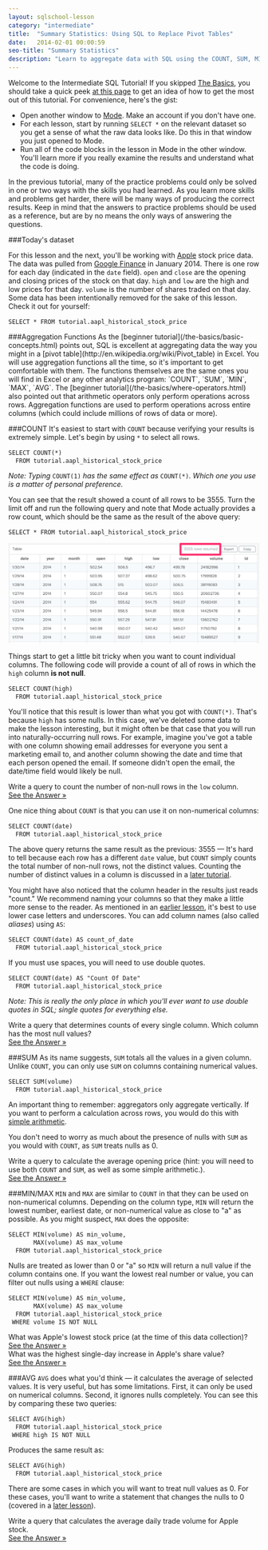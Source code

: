 ```yaml
---
layout: sqlschool-lesson
category: "intermediate"
title:  "Summary Statistics: Using SQL to Replace Pivot Tables"
date:   2014-02-01 00:00:59
seo-title: "Summary Statistics"
description: "Learn to aggregate data with SQL using the COUNT, SUM, MIN, MAX, and AVG functions. Free, interactive SQL tutorials to develop your data analysis skills."
---
```


Welcome to the Intermediate SQL Tutorial! If you skipped [The Basics](/the-basics/basic-concepts.html), you should take a quick peek [at this page](/the-basics/select-from.html) to get an idea of how to get the most out of this tutorial. For convenience, here's the gist:

* Open another window to [Mode](http://modeanalytics.com). Make an account if you don't have one.
* For each lesson, start by running `SELECT *` on the relevant dataset so you get a sense of what the raw data looks like. Do this in that window you just opened to Mode.
* Run all of the code blocks in the lesson in Mode in the other window. You'll learn more if you really examine the results and understand what the code is doing.

In the previous tutorial, many of the practice problems could only be solved in one or two ways with the skills you had learned. As you learn more skills and problems get harder, there will be many ways of producing the correct results. Keep in mind that the answers to practice problems should be used as a reference, but are by no means the only ways of answering the questions.  

###Today's dataset

For this lesson and the next, you'll be working with [Apple](http://www.apple.com) stock price data. The data was pulled from [Google Finance](http://finance.google.com) in January 2014. There is one row for each day (indicated in the `date` field). `open` and `close` are the opening and closing prices of the stock on that day. `high` and `low` are the high and low prices for that day. `volume` is the number of shares traded on that day. Some data has been intentionally removed for the sake of this lesson. Check it out for yourself:

    SELECT * FROM tutorial.aapl_historical_stock_price

<div id="count"></div>
###Aggregation Functions
As the [beginner tutorial](/the-basics/basic-concepts.html) points out, SQL is excellent at aggregating data the way you might in a [pivot table](http://en.wikipedia.org/wiki/Pivot_table) in Excel. You will use aggregation functions all the time, so it's important to get comfortable with them. The functions themselves are the same ones you will find in Excel or any other analytics program: `COUNT`, `SUM`, `MIN`, `MAX`, `AVG`. The [beginner tutorial](/the-basics/where-operators.html) also pointed out that arithmetic operators only perform operations across rows. Aggregation functions are used to perform operations across entire columns (which could include millions of rows of data or more).

###COUNT
It's easiest to start with `COUNT` because verifying your results is extremely simple. Let's begin by using `*` to select all rows.


    SELECT COUNT(*)
      FROM tutorial.aapl_historical_stock_price

<em>Note: Typing</em> <code>COUNT(1)</code> <em>has the same effect as</em> <code>COUNT(\*)</code><em>.  Which one you use is a matter of personal preference.</em>

You can see that the result showed a count of all rows to be 3555. Turn the limit off and run the following query and note that Mode actually provides a row count, which should be the same as the result of the above query:

    SELECT * FROM tutorial.aapl_historical_stock_price

<a href="/images/intermediate/row-count.png" class="with-caption image-link" alt="{{ page.seo-title }}" title="You can use the row count feature in Mode to verify the results of your COUNT function">
  <img src="/images/intermediate/row-count.png" />  
</a>

Things start to get a little bit tricky when you want to count individual columns. The following code will provide a count of all of rows in which the `high` column **is not null**.

    SELECT COUNT(high)
      FROM tutorial.aapl_historical_stock_price

You'll notice that this result is lower than what you got with `COUNT(*)`. That's because `high` has some nulls. In this case, we've deleted some data to make the lesson interesting, but it might often be that case that you will run into naturally-occurring null rows. For example, imagine you've got a table with one column showing email addresses for everyone you sent a marketing email to, and another column showing the date and time that each person opened the email. If someone didn't open the email, the date/time field would likely be null.

<div class="practice-prob">
  Write a query to count the number of non-null rows in the <code>low</code> column.
</div>
<div class="practice-prob-answer">
  <a href="https://modeanalytics.com/tutorial/reports/ce67f767fd35" target="_blank">See the Answer &raquo;</a>
</div>

One nice thing about `COUNT` is that you can use it on non-numerical columns:

    SELECT COUNT(date)
      FROM tutorial.aapl_historical_stock_price

The above query returns the same result as the previous: 3555 &mdash; It's hard to tell because each row has a different `date` value, but `COUNT` simply counts the total number of non-null rows, not the distinct values. Counting the number of distinct values in a column is discussed in a [later tutorial](/intermediate/distinct.html). 

You might have also noticed that the column header in the results just reads "count." We recommend naming your columns so that they make a little more sense to the reader. As mentioned in an [earlier lesson](/the-basics/select-from.html), it's best to use lower case letters and underscores. You can add column names (also called *aliases*) using `AS`:

    SELECT COUNT(date) AS count_of_date
      FROM tutorial.aapl_historical_stock_price

If you must use spaces, you will need to use double quotes.

    SELECT COUNT(date) AS "Count Of Date"
      FROM tutorial.aapl_historical_stock_price

*Note: This is really the only place in which you'll ever want to use double quotes in SQL; single quotes for everything else.*

<div id="sum"></div>
<div class="practice-prob">
  Write a query that determines counts of every single column. Which column has the most null values?
</div>
<div class="practice-prob-answer">
  <a href="https://modeanalytics.com/tutorial/reports/4da53e30e228" target="_blank">See the Answer &raquo;</a>
</div>

###SUM
As its name suggests, `SUM` totals all the values in a given column.  Unlike `COUNT`, you can only use `SUM` on columns containing numerical values.

    SELECT SUM(volume)
      FROM tutorial.aapl_historical_stock_price

An important thing to remember: aggregators only aggregate vertically. If you want to perform a calculation across rows, you would do this with [simple arithmetic](/the-basics/where-operators.html).

You don't need to worry as much about the presence of nulls with `SUM` as you would with `COUNT`, as `SUM` treats nulls as 0.

<div id="min-max"></div>
<div class="practice-prob">
  Write a query to calculate the average opening price (hint: you will need to use both <code>COUNT</code> and <code>SUM</code>, as well as some simple arithmetic.).
</div>
<div class="practice-prob-answer">
  <a href="https://modeanalytics.com/tutorial/reports/4106c16551ac" target="_blank">See the Answer &raquo;</a>
</div>

###MIN/MAX
`MIN` and `MAX` are similar to `COUNT` in that they can be used on non-numerical columns. Depending on the column type, `MIN` will return the lowest number, earliest date, or non-numerical value as close to "a" as possible. As you might suspect, `MAX` does the opposite:

    SELECT MIN(volume) AS min_volume,
           MAX(volume) AS max_volume
      FROM tutorial.aapl_historical_stock_price

Nulls are treated as lower than 0 or "a" so `MIN` will return a null value if the column contains one. If you want the lowest real number or value, you can filter out nulls using a `WHERE` clause:

    SELECT MIN(volume) AS min_volume,
           MAX(volume) AS max_volume
      FROM tutorial.aapl_historical_stock_price
     WHERE volume IS NOT NULL

<div class="practice-prob">
  What was Apple's lowest stock price (at the time of this data collection)?
</div>
<div class="practice-prob-answer">
  <a href="https://modeanalytics.com/tutorial/reports/f374f60f4e9c" target="_blank">See the Answer &raquo;</a>
</div>

<div id="avg"></div>
<div class="practice-prob">
  What was the highest single-day increase in Apple's share value?
</div>
<div class="practice-prob-answer">
  <a href="https://modeanalytics.com/tutorial/reports/1ed0029e2c68">See the Answer &raquo;</a>
</div>

###AVG
`AVG` does what you'd think &mdash; it calculates the average of selected values. It is very useful, but has some limitations. First, it can only be used on numerical columns. Second, it ignores nulls completely. You can see this by comparing these two queries:

    SELECT AVG(high)
      FROM tutorial.aapl_historical_stock_price
     WHERE high IS NOT NULL

Produces the same result as:

    SELECT AVG(high)
      FROM tutorial.aapl_historical_stock_price

There are some cases in which you will want to treat null values as 0. For these cases, you'll want to write a statement that changes the nulls to 0 (covered in a [later lesson](/intermediate/case.html)).

<div class="practice-prob">
  Write a query that calculates the average daily trade volume for Apple stock.
</div>
<div class="practice-prob-answer">
  <a href="https://modeanalytics.com/tutorial/reports/0328fbae6c07" target="_blank">See the Answer &raquo;</a>
</div>

<!--
###Practice Time

<div class="practice-prob">
  Write a query that displays the number of players in each state, with FR, SO, JR, and SR players in separate columns and another column for the total number of players. Order results such that states with the most players come first.
</div>
<div class="practice-prob-answer">
  <a href="https://modeanalytics.com/tutorial/reports/15bc4804da7b" target="_blank">See the Answer &raquo;</a>
</div>

<div class="practice-prob">
  Write a query that shows the number of players at schools with names that start with A through M, and the number at schools with names starting with N - Z.
</div>
<div class="practice-prob-answer">
  <a href="https://modeanalytics.com/tutorial/reports/3e2d489edbef" target="_blank">See the Answer &raquo;</a>
</div>
-->
